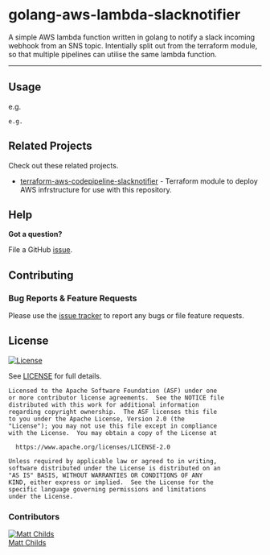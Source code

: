 # golang-aws-lambda-slacknotifier

A simple AWS lambda function written in golang to notify a slack incoming webhook from an SNS topic. Intentially split out from the terraform module, so that multiple pipelines can utilise the same lambda function.

---

## Usage

e.g.

```
e.g.
```

## Related Projects

Check out these related projects.

- [terraform-aws-codepipeline-slacknotifier](https://github.com/mattchilds1/terraform-aws-codepipeline-slacknotifier) - Terraform module to deploy AWS infrstructure for use with this repository.

## Help

**Got a question?**

File a GitHub [issue](https://github.com/mattchilds1/golang-aws-lambda-slacknotifier/issues).

## Contributing

### Bug Reports & Feature Requests

Please use the [issue tracker](https://github.com/mattchilds1/golang-aws-lambda-slacknotifier/issues) to report any bugs or file feature requests.

## License

[![License](https://img.shields.io/badge/License-Apache%202.0-blue.svg)](https://opensource.org/licenses/Apache-2.0)

See [LICENSE](LICENSE) for full details.

    Licensed to the Apache Software Foundation (ASF) under one
    or more contributor license agreements.  See the NOTICE file
    distributed with this work for additional information
    regarding copyright ownership.  The ASF licenses this file
    to you under the Apache License, Version 2.0 (the
    "License"); you may not use this file except in compliance
    with the License.  You may obtain a copy of the License at

      https://www.apache.org/licenses/LICENSE-2.0

    Unless required by applicable law or agreed to in writing,
    software distributed under the License is distributed on an
    "AS IS" BASIS, WITHOUT WARRANTIES OR CONDITIONS OF ANY
    KIND, either express or implied.  See the License for the
    specific language governing permissions and limitations
    under the License.

### Contributors

[![Matt Childs][mattchilds_avatar]][mattchilds_homepage]<br/>[Matt Childs][mattchilds_homepage]

[mattchilds_homepage]: https://github.com/mattchilds1
[mattchilds_avatar]: https://github.com/mattchilds1.png?size=150
[logo]: https://gist.githubusercontent.com/JamesWoolfenden/5c457434351e9fe732ca22b78fdd7d5e/raw/15933294ae2b00f5dba6557d2be88f4b4da21201/slalom-logo.png
[website]: https://slalom.com
[github]: https://github.com/mattchilds1
[linkedin]: https://www.linkedin.com/company/slalom-consulting/
[twitter]: https://twitter.com/Slalom
[share_twitter]: https://twitter.com/intent/tweet/?text=golang-aws-lambda-slacknotifier&url=https://github.com/mattchilds1/golang-aws-lambda-slacknotifier
[share_linkedin]: https://www.linkedin.com/shareArticle?mini=true&title=golang-aws-lambda-slacknotifier&url=https://github.com/mattchilds1/golang-aws-lambda-slacknotifier
[share_reddit]: https://reddit.com/submit/?url=https://github.com/mattchilds1/golang-aws-lambda-slacknotifier
[share_facebook]: https://facebook.com/sharer/sharer.php?u=https://github.com/mattchilds1/golang-aws-lambda-slacknotifier
[share_googleplus]: https://plus.google.com/share?url=https://github.com/mattchilds1/golang-aws-lambda-slacknotifier
[share_email]: mailto:?subject=golang-aws-lambda-slacknotifier&body=https://github.com/mattchilds1/golang-aws-lambda-slacknotifier
